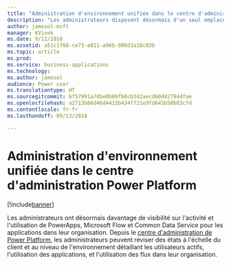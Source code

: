 ```yaml
---
title: "Administration d'environnement unifiée dans le centre d'administration Power Platform"
description: "Les administrateurs disposent désormais d'un seul emplacement pour mettre en service, surveiller et gérer tous les environnements Common Data Service pour les applications"
author: jamesol-msft
manager: KVivek
ms.date: 9/11/2018
ms.assetid: a51c1f60-ce73-e811-a96b-000d3a18c83b
ms.topic: article
ms.prod: 
ms.service: business-applications
ms.technology: 
ms.author: jamesol
audience: Power user
ms.translationtype: HT
ms.sourcegitcommit: 6f57991a7dbe0b89fb0cb342aecd60d427944fae
ms.openlocfilehash: a2713b66d46d4413b434ff21e9fd645b50b83cfd
ms.contentlocale: fr-fr
ms.lasthandoff: 09/13/2018

---
```

# <a name="unified-environment-administration-from-power-platform-admin-center"></a>Administration d'environnement unifiée dans le centre d'administration Power Platform


[!include[banner](../../includes/banner.md)]

Les administrateurs ont désormais davantage de visibilité sur l'activité et l'utilisation de PowerApps, Microsoft Flow et Common Data Service pour les applications dans leur organisation. Depuis le [centre d'administration de Power Platform](https://go.microsoft.com/fwlink/?linkid=875536), les administrateurs peuvent réviser des états à l'échelle du client et au niveau de l'environnement détaillant les utilisateurs actifs, l'utilisation des applications, et l'utilisation des flux dans leur organisation.

